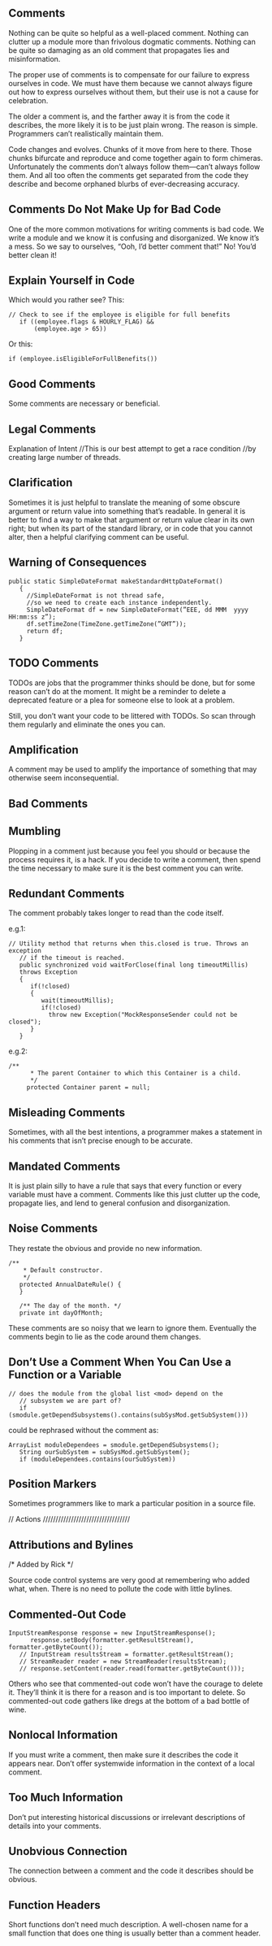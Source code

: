 ## Comments

Nothing can be quite so helpful as a well-placed comment. Nothing can clutter up a module more than frivolous dogmatic comments. Nothing can be quite so damaging as an old comment that propagates lies and misinformation.

The proper use of comments is to compensate for our failure to express ourselves in code. We must have them because we cannot always figure out how to express ourselves without them, but their use is not a cause for celebration.

The older a comment is, and the farther away it is from the code it describes, the more likely it is to be just plain wrong. The reason is simple. Programmers can’t realistically maintain them.

Code changes and evolves. Chunks of it move from here to there. Those chunks bifurcate and reproduce and come together again to form chimeras. Unfortunately the comments don’t always follow them—can’t always follow them. And all too often the comments get separated from the code they describe and become orphaned blurbs of ever-decreasing accuracy.

 
## Comments Do Not Make Up for Bad Code

One of the more common motivations for writing comments is bad code. We write a module and we know it is confusing and disorganized. We know it’s a mess. So we say to ourselves, “Ooh, I’d better comment that!” No! You’d better clean it! 


## Explain Yourself in Code

Which would you rather see? This:


```
// Check to see if the employee is eligible for full benefits
   if ((employee.flags & HOURLY_FLAG) &&
       (employee.age > 65))
```


Or this:

`if (employee.isEligibleForFullBenefits())`


## Good Comments

Some comments are necessary or beneficial.

## Legal Comments

Explanation of Intent
//This is our best attempt to get a race condition
 //by creating large number of threads.

## Clarification

Sometimes it is just helpful to translate the meaning of some obscure argument or return value into something that’s readable. In general it is better to find a way to make that argument or return value clear in its own right; but when its part of the standard library, or in code that you cannot alter, then a helpful clarifying comment can be useful.

## Warning of Consequences
   
 
```
public static SimpleDateFormat makeStandardHttpDateFormat()
   {
     //SimpleDateFormat is not thread safe,
     //so we need to create each instance independently.
     SimpleDateFormat df = new SimpleDateFormat(”EEE, dd MMM  yyyy HH:mm:ss z”);
     df.setTimeZone(TimeZone.getTimeZone(”GMT”));
     return df;
   }
```


## TODO Comments

TODOs are jobs that the programmer thinks should be done, but for some reason can’t do at the moment. It might be a reminder to delete a deprecated feature or a plea for someone else to look at a problem.

Still, you don’t want your code to be littered with TODOs. So scan through them regularly and eliminate the ones you can.

## Amplification

A comment may be used to amplify the importance of something that may otherwise seem inconsequential.


## Bad Comments

## Mumbling

Plopping in a comment just because you feel you should or because the process requires it, is a hack. If you decide to write a comment, then spend the time necessary to make sure it is the best comment you can write.

## Redundant Comments

The comment probably takes longer to read than the code itself.

e.g.1:
   
```
// Utility method that returns when this.closed is true. Throws an exception
   // if the timeout is reached.
   public synchronized void waitForClose(final long timeoutMillis) 
   throws Exception
   {
      if(!closed)
      {
         wait(timeoutMillis);
         if(!closed)
           throw new Exception("MockResponseSender could not be closed");
      }
   }
```


e.g.2:
      
```
/**
      * The parent Container to which this Container is a child.
      */
     protected Container parent = null;
```


## Misleading Comments

Sometimes, with all the best intentions, a programmer makes a statement in his comments that isn’t precise enough to be accurate.

## Mandated Comments

It is just plain silly to have a rule that says that every function or every variable must have a comment. Comments like this just clutter up the code, propagate lies, and lend to general confusion and disorganization.

## Noise Comments

They restate the obvious and provide no new information.

   
```
/**
    * Default constructor.
    */
   protected AnnualDateRule() {
   }

   /** The day of the month. */
   private int dayOfMonth;
```


These comments are so noisy that we learn to ignore them. Eventually the comments begin to lie as the code around them changes.

## Don’t Use a Comment When You Can Use a Function or a Variable

   
```
// does the module from the global list <mod> depend on the
   // subsystem we are part of?
   if (smodule.getDependSubsystems().contains(subSysMod.getSubSystem()))
```


could be rephrased without the comment as:

   
```
ArrayList moduleDependees = smodule.getDependSubsystems();
   String ourSubSystem = subSysMod.getSubSystem();
   if (moduleDependees.contains(ourSubSystem))
```


## Position Markers

Sometimes programmers like to mark a particular position in a source file.

// Actions //////////////////////////////////

## Attributions and Bylines

/* Added by Rick */

Source code control systems are very good at remembering who added what, when. There is no need to pollute the code with little bylines.

## Commented-Out Code

      
```
InputStreamResponse response = new InputStreamResponse();
      response.setBody(formatter.getResultStream(), formatter.getByteCount());
   // InputStream resultsStream = formatter.getResultStream();
   // StreamReader reader = new StreamReader(resultsStream);
   // response.setContent(reader.read(formatter.getByteCount()));
```


Others who see that commented-out code won’t have the courage to delete it. They’ll think it is there for a reason and is too important to delete. So commented-out code gathers like dregs at the bottom of a bad bottle of wine.

## Nonlocal Information

If you must write a comment, then make sure it describes the code it appears near. Don’t offer systemwide information in the context of a local comment.

## Too Much Information

Don’t put interesting historical discussions or irrelevant descriptions of details into your comments.

## Unobvious Connection

The connection between a comment and the code it describes should be obvious. 

## Function Headers

Short functions don’t need much description. A well-chosen name for a small function that does one thing is usually better than a comment header.